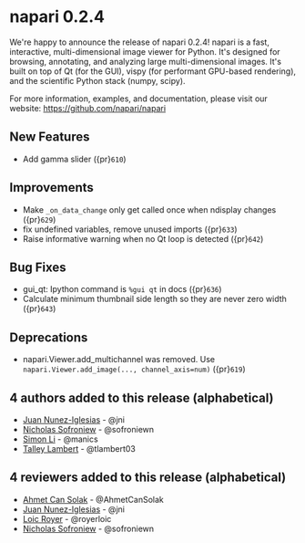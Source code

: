 # napari 0.2.4

We're happy to announce the release of napari 0.2.4! napari is a fast,
interactive, multi-dimensional image viewer for Python. It's designed for
browsing, annotating, and analyzing large multi-dimensional images. It's built
on top of Qt (for the GUI), vispy (for performant GPU-based rendering), and the
scientific Python stack (numpy, scipy).

For more information, examples, and documentation, please visit our website:
https://github.com/napari/napari

## New Features

- Add gamma slider ({pr}`610`)

## Improvements

- Make `_on_data_change` only get called once when ndisplay changes ({pr}`629`)
- fix undefined variables, remove unused imports ({pr}`633`)
- Raise informative warning when no Qt loop is detected ({pr}`642`)

## Bug Fixes

- gui_qt: Ipython command is `%gui qt` in docs ({pr}`636`)
- Calculate minimum thumbnail side length so they are never zero width ({pr}`643`)

## Deprecations

- napari.Viewer.add_multichannel was removed. Use `napari.Viewer.add_image(...,
  channel_axis=num)`   ({pr}`619`)

## 4 authors added to this release (alphabetical)

- [Juan Nunez-Iglesias](https://github.com/napari/napari/commits?author=jni) - @jni
- [Nicholas Sofroniew](https://github.com/napari/napari/commits?author=sofroniewn) - @sofroniewn
- [Simon Li](https://github.com/napari/napari/commits?author=manics) - @manics
- [Talley Lambert](https://github.com/napari/napari/commits?author=tlambert03) - @tlambert03

## 4 reviewers added to this release (alphabetical)

- [Ahmet Can Solak](https://github.com/napari/napari/commits?author=AhmetCanSolak) - @AhmetCanSolak
- [Juan Nunez-Iglesias](https://github.com/napari/napari/commits?author=jni) - @jni
- [Loic Royer](https://github.com/napari/napari/commits?author=royerloic) - @royerloic
- [Nicholas Sofroniew](https://github.com/napari/napari/commits?author=sofroniewn) - @sofroniewn
